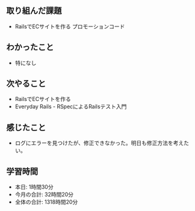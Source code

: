 ## 取り組んだ課題
- RailsでECサイトを作る プロモーションコード
## わかったこと
- 特になし
## 次やること
- RailsでECサイトを作る
- Everyday Rails - RSpecによるRailsテスト入門
## 感じたこと
- ログにエラーを見つけたが、修正できなかった。明日も修正方法を考えたい。
## 学習時間
- 本日: 1時間30分
- 今月の合計: 32時間20分
- 全体の合計: 1318時間20分
